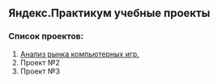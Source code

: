 ## Яндекс.Практикум учебные проекты


### Список проектов:
1. [Анализ рынка компьютерных игр.](https://github.com/TheZhuk/ml_prejects/tree/main/%D0%90%D0%BD%D0%B0%D0%BB%D0%B8%D0%B7%20%D0%BF%D1%80%D0%BE%D0%B4%D0%B0%D0%B6%20%D0%BA%D0%BE%D0%BC%D0%BF%D1%8C%D1%8E%D1%82%D0%B5%D1%80%D0%BD%D1%8B%D1%85%20%D0%B8%D0%B3%D1%80)
2. Проект №2
3. Проект №3
